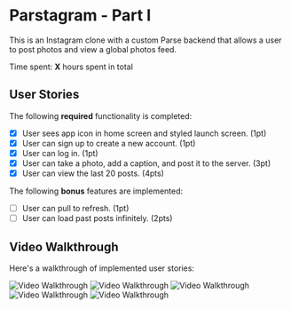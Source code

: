 # Parstagram - Part I

This is an Instagram clone with a custom Parse backend that allows a user to post photos and view a global photos feed.

Time spent: **X** hours spent in total

## User Stories

The following **required** functionality is completed:

- [x] User sees app icon in home screen and styled launch screen. (1pt)
- [x] User can sign up to create a new account. (1pt)
- [x] User can log in. (1pt)
- [x] User can take a photo, add a caption, and post it to the server. (3pt)
- [x] User can view the last 20 posts. (4pts)

The following **bonus** features are implemented:

- [ ] User can pull to refresh. (1pt)
- [ ] User can load past posts infinitely. (2pts)

## Video Walkthrough

Here's a walkthrough of implemented user stories:

<img src='http://g.recordit.co/US0AJmPUdB.gif' title='Video Walkthrough' width='' alt='Video Walkthrough' />
<img src='http://g.recordit.co/xwqfTXpG4Q.gif' title='Video Walkthrough' width='' alt='Video Walkthrough' />
<img src='http://g.recordit.co/xroAgAauBE.gif' title='Video Walkthrough' width='' alt='Video Walkthrough' />
<img src='http://g.recordit.co/QHzgG7afm7.gif' title='Video Walkthrough' width='' alt='Video Walkthrough' />
<img src='http://g.recordit.co/1ZbMvOBjn8.gif' title='Video Walkthrough' width='' alt='Video Walkthrough' />


